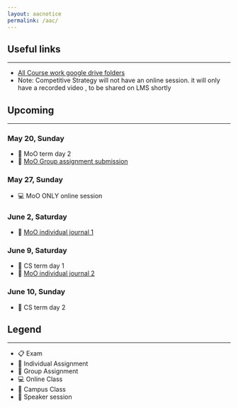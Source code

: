 ```yaml
---
layout: aacnotice
permalink: /aac/
---
```


## Useful links

----
* [All Course work google drive folders](https://drive.google.com/drive/u/1/folders/1mYYYbyB3R1y9sBMQAwEXjPEb63WUc4CH)
* Note: Competitive Strategy will not have an online session. it will only have a recorded video , to be shared on LMS shortly

## Upcoming

----

### May 20, Sunday
* :school: MoO term day 2
* :busts_in_silhouette: [MoO Group assignment submission](http://lms2.exchange.isb.edu/mod/assign/view.php?id=57181)

### May 27, Sunday
* :computer: MoO ONLY online session

### June 2, Saturday
* :bust_in_silhouette: [MoO individual journal 1](http://lms2.exchange.isb.edu/mod/assign/view.php?id=57183)

### June 9, Saturday
* :school: CS term day 1
* :bust_in_silhouette: [MoO individual journal 2](http://lms2.exchange.isb.edu/mod/assign/view.php?id=57184)

### June 10, Sunday
* :school: CS term day 2

## Legend

----
* :clipboard: Exam
* :bust_in_silhouette: Individual Assignment
* :busts_in_silhouette: Group Assignment
* :computer: Online Class
* :school: Campus Class
* :microphone: Speaker session
